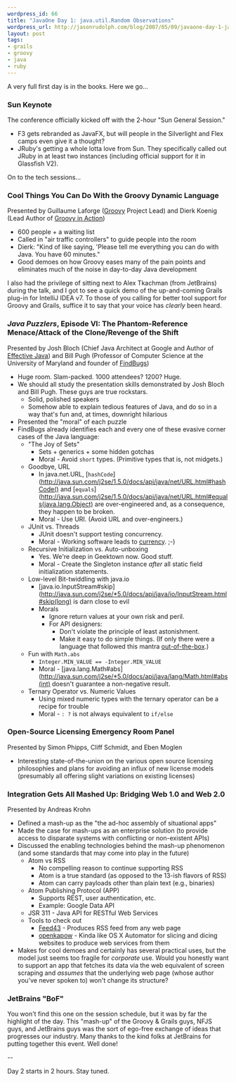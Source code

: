 ```yaml
---
wordpress_id: 66
title: "JavaOne Day 1: java.util.Random Observations"
wordpress_url: http://jasonrudolph.com/blog/2007/05/09/javaone-day-1-javautilrandom-observations/
layout: post
tags:
- grails
- groovy
- java
- ruby
---
```

A very full first day is in the books. Here we go...

### Sun Keynote
The conference officially kicked off with the 2-hour "Sun General Session."  

* F3 gets rebranded as JavaFX, but will people in the Silverlight and Flex camps even give it a thought?
* JRuby's getting a whole lotta love from Sun.  They specifically called out JRuby in at least two instances (including official support for it in Glassfish V2).  

On to the tech sessions...

### Cool Things You Can Do With the Groovy Dynamic Language
Presented by Guillaume Laforge ([Groovy](http://groovy.codehaus.org) Project Lead) and Dierk Koenig (Lead Author of [Groovy in Action](http://www.manning.com/koenig/))

* 600 people + a waiting list
* Called in "air traffic controllers" to guide people into the room
* Dierk: "Kind of like saying, 'Please tell me everything you can do with Java.  You have 60 minutes."
* Good demoes on how Groovy eases many of the pain points and eliminates much of the noise in day-to-day Java development

I also had the privilege of sitting next to Alex Tkachman (from JetBrains) during the talk, and I got to see a quick demo of the up-and-coming Grails plug-in for IntelliJ IDEA v7.  To those of you calling for better tool support for Groovy and Grails, suffice it to say that your voice has *clearly* been heard.  

### *Java Puzzlers*, Episode VI: The Phantom-Reference Menace/Attack of the Clone/Revenge of the Shift
Presented by Josh Bloch (Chief Java Architect at Google and Author of [Effective Java](http://java.sun.com/docs/books/effective/)) and Bill Pugh (Professor of Computer Science at the University of Maryland and founder of [FindBugs](http://findbugs.sourceforge.net/))

* Huge room.  Slam-packed.  1000 attendees?  1200?  Huge.
* We should all study the presentation skills demonstrated by Josh Bloch and Bill Pugh.  These guys are true rockstars.  
    * Solid, polished speakers
    * Somehow able to explain tedious features of Java, and do so in a way that's fun and, at times, downright hilarious
* Presented the "moral" of each puzzle
* FindBugs already identifies each and every one of these evasive corner cases of the Java language:
    * "The Joy of Sets"     
        * Sets + generics + some hidden gotchas
        * Moral - Avoid `short` types.  (Primitive types that is, not midgets.)
    * Goodbye, URL
        * In java.net.URL, [`hashCode`](http://java.sun.com/j2se/1.5.0/docs/api/java/net/URL.html#hashCode() and [`equals`](http://java.sun.com/j2se/1.5.0/docs/api/java/net/URL.html#equals(java.lang.Object) are over-engineered and, as a consequence, they happen to be broken.
        * Moral - Use URI. (Avoid URL and over-engineers.)
    * JUnit vs. Threads    
        * JUnit doesn't support testing concurrency.
        * Moral - Working software leads to [currency](http://en.wikipedia.org/wiki/Currency).  ;-)
    * Recursive Initialization vs. Auto-unboxing  
        * Yes.  We're deep in Geektown now.  Good stuff.
        * Moral - Create the Singleton instance *after* all static field initialization statements.
    * Low-level Bit-twiddling with java.io
        * [java.io.InputStream#skip](http://java.sun.com/j2se/*5.0/docs/api/java/io/InputStream.html#skip(long) is darn close to evil
        * Morals
            * Ignore return values at your own risk and peril.
            * For API designers:
                * Don't violate the principle of least astonishment.
                * Make it easy to do simple things.  (If only there were a language that followed this mantra [out-of-the-box](http://groovy.codehaus.org).)
    * Fun with `Math.abs`
        * `Integer.MIN_VALUE == -Integer.MIN_VALUE`     
        * Moral - [java.lang.Math#abs](http://java.sun.com/j2se/*5.0/docs/api/java/lang/Math.html#abs(int) doesn't guarantee a non-negative result.
    * Ternary Operator vs. Numeric Values
        * Using mixed numeric types with the ternary operator can be a recipe for trouble
        * Moral - `: ?` is not always equivalent to `if/else`

### Open-Source Licensing Emergency Room Panel
Presented by Simon Phipps, Cliff Schmidt, and Eben Moglen

* Interesting state-of-the-union on the various open source licensing philosophies and plans for avoiding an influx of new license models (presumably all offering slight variations on existing licenses)

### Integration Gets All Mashed Up: Bridging Web 1.0 and Web 2.0
Presented by Andreas Krohn

* Defined a mash-up as the "the ad-hoc assembly of situational apps"
* Made the case for mash-ups as an enterprise solution (to provide access to disparate systems with conflicting or non-existent APIs)
* Discussed the enabling technologies behind the mash-up phenomenon (and some standards that may come into play in the future)
    * Atom vs RSS
        * No compelling reason to continue supporting RSS
        * Atom is a true standard (as opposed to the 13-ish flavors of RSS)
        * Atom can carry payloads other than plain text (e.g., binaries)
    * Atom Publishing Protocol (APP)
        * Supports REST, user authentication, etc.
        * Example: Google Data API
    * JSR 311 - Java API for RESTful Web Services
    * Tools to check out
        * [Feed43](http://feed43.com/) - Produces RSS feed from any web page
        * [openkapow](http://openkapow.com) - Kinda like OS X Automator for slicing and dicing websites to produce web services from them
* Makes for cool demoes and certainly has several practical uses, but the model just seems too fragile for *corporate* use.  Would you honestly want to support an app that fetches its data via the web equivalent of screen scraping and *assumes* that the underlying web page (whose author you've never spoken to) won't change its structure?  

### JetBrains "BoF"
You won't find this one on the session schedule, but it was by far the highlight of the day.  This "mash-up" of the Groovy & Grails guys, NFJS guys, and JetBrains guys was the sort of ego-free exchange of ideas that progresses our industry.  Many thanks to the kind folks at JetBrains for putting together this event.  Well done!

--

Day 2 starts in 2 hours.  Stay tuned.
